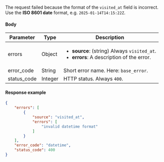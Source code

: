 <!--- InvalidDateFormat --->

The request failed because the format of the `visited_at` field is incorrect. Use the **ISO 8601 date** format, e.g. `2025-01-14T14:15:22Z`.

#### Body

| Parameter   | Type    | Description                                                  |
| ----------- | ------- | ------------------------------------------------------------ |
| errors      | Object  | <ul><li> **source**: (string) Always `visited_at`.</li><li> **errors**: A description of the error. </li></ul> |
| error_code  | String  | Short error name. Here: `base_error`.                        |
| status_code | Integer | HTTP status. Always `400`.                                   |

#### Response example

```json showLineNumbers
{
    "errors": [
        {
            "source": "visited_at",
            "errors": [
                "invalid datetime format"
            ]
        }
    ],
    "error_code": "datetime",
    "status_code": 400
}
```

 
